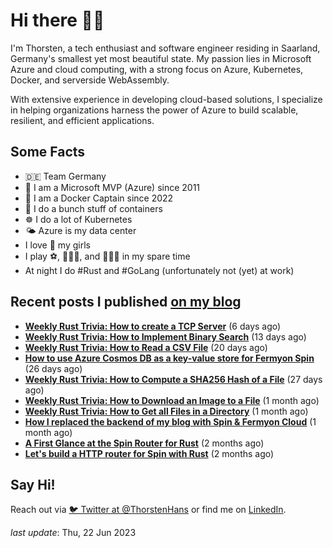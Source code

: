 # Hi there 👋🏼

I'm Thorsten, a tech enthusiast and software engineer residing in Saarland, Germany's smallest yet most beautiful state. My passion lies in Microsoft Azure and cloud computing, with a strong focus on Azure, Kubernetes, Docker, and serverside WebAssembly.

With extensive experience in developing cloud-based solutions, I specialize in helping organizations harness the power of Azure to build scalable, resilient, and efficient applications.

## Some Facts

- 🇩🇪 Team Germany
- 🔷 I am a Microsoft MVP (Azure) since 2011
- 🔷 I am a Docker Captain since 2022
- 🐳 I do a bunch stuff of containers
- ☸️ I do a lot of Kubernetes
- 🌤 Azure is my data center
- I love 💞 my girls
- I play ⚽️, 🏃🏻‍♂️, and 🚴🏼‍♂️ in my spare time
- At night I do #Rust and #GoLang (unfortunately not (yet) at work)

## Recent posts I published [on my blog](https://thorsten-hans.com)

- **[Weekly Rust Trivia: How to create a TCP Server](https://www.thorsten-hans.com/weekly-rust-trivia-create-a-tcp-server/)** (6 days ago)
- **[Weekly Rust Trivia: How to Implement Binary Search](https://www.thorsten-hans.com/weekly-rust-trivia-implement-binary-search/)** (13 days ago)
- **[Weekly Rust Trivia: How to Read a CSV File](https://www.thorsten-hans.com/weekly-rust-trivia-read-a-csv-file/)** (20 days ago)
- **[How to use Azure Cosmos DB as a key-value store for Fermyon Spin](https://www.thorsten-hans.com/azure-cosmos-db-as-key-value-store-for-fermyon-spin/)** (26 days ago)
- **[Weekly Rust Trivia: How to Compute a SHA256 Hash of a File](https://www.thorsten-hans.com/weekly-rust-trivia-compute-a-sha256-hash-of-a-file/)** (27 days ago)
- **[Weekly Rust Trivia: How to Download an Image to a File](https://www.thorsten-hans.com/weekly-rust-trivia-download-an-image-to-a-file/)** (1 month ago)
- **[Weekly Rust Trivia: How to Get all Files in a Directory](https://www.thorsten-hans.com/weekly-rust-trivia-get-all-files-in-a-directory/)** (1 month ago)
- **[How I replaced the backend of my blog with Spin & Fermyon Cloud](https://www.thorsten-hans.com/how-to-blog-backends-with-spin-and-fermyon-cloud/)** (1 month ago)
- **[A First Glance at the Spin Router for Rust](https://www.thorsten-hans.com/first-glance-at-spin-router-for-rust/)** (2 months ago)
- **[Let's build a HTTP router for Spin with Rust](https://www.thorsten-hans.com/http-router-for-spin-with-rust/)** (2 months ago)

## Say Hi!

Reach out via [🐦 Twitter at @ThorstenHans](https://twitter.com/ThorstenHans) or find me on [LinkedIn](https://linkedin.com/in/ThorstenHans).

_last update_: Thu, 22 Jun 2023
